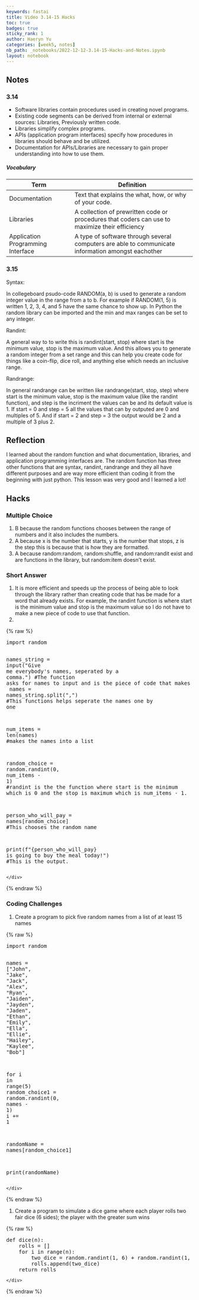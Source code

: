 ```yaml
---
keywords: fastai
title: Video 3.14-15 Hacks
toc: true 
badges: true
sticky_rank: 1
author: Haeryn Yu
categories: [week5, notes]
nb_path: _notebooks/2022-12-12-3.14-15-Hacks-and-Notes.ipynb
layout: notebook
---
```


<!--
#################################################
### THIS FILE WAS AUTOGENERATED! DO NOT EDIT! ###
#################################################
# file to edit: _notebooks/2022-12-12-3.14-15-Hacks-and-Notes.ipynb
-->

<div class="container" id="notebook-container">
        
<div class="cell border-box-sizing text_cell rendered"><div class="inner_cell">
<div class="text_cell_render border-box-sizing rendered_html">
<h2 id="Notes">Notes<a class="anchor-link" href="#Notes"> </a></h2><h3 id="3.14">3.14<a class="anchor-link" href="#3.14"> </a></h3><ul>
<li>Software libraries contain procedures used in creating novel programs.</li>
<li>Existing code segments can be derived from internal or external sources: Libraries, Previously written code.</li>
<li>Libraries simplify complex programs.</li>
<li>APIs (application program interfaces) specify how procedures in libraries should behave and be utilized.</li>
<li>Documentation for APIs/Libraries are necessary to gain proper understanding into how to use them.</li>
</ul>
<h5 id="Vocabulary">Vocabulary<a class="anchor-link" href="#Vocabulary"> </a></h5><table>
<thead><tr>
<th>Term</th>
<th>Definition</th>
</tr>
</thead>
<tbody>
<tr>
<td>Documentation</td>
<td>Text that explains the what, how, or why of your code.</td>
</tr>
<tr>
<td>Libraries</td>
<td>A collection of prewritten code or procedures that coders can use to maximize their efficiency</td>
</tr>
<tr>
<td>Application Programming Interface</td>
<td>A type of software through several computers are able to communicate information amongst eachother</td>
</tr>
</tbody>
</table>
<h3 id="3.15">3.15<a class="anchor-link" href="#3.15"> </a></h3><p>Syntax:</p>
<p>In collegeboard psudo-code RANDOM(a, b) is used to generate a random integer value in the range from a to b. For example if RANDOM(1, 5) is written 1, 2, 3, 4, and 5 have the same chance to show up. In Python the random library can be imported and the min and max ranges can be set to any integer.</p>
<p>Randint:</p>
<p>A general way to to write this is randint(start, stop) where start is the minimum value, stop is the maximum value. And this allows you to generate a random integer from a set range and this can help you create code for things like a coin-flip, dice roll, and anything else which needs an inclusive range.</p>
<p>Randrange:</p>
<p>In general randrange can be written like randrange(start, stop, step) where start is the minimum value, stop is the maximum value (like the randint function), and step is the incriment the values can be and its default value is 1. If start = 0 and step = 5 all the values that can by outputed are 0 and multiples of 5. And if start = 2 and step = 3 the output would be 2 and a multiple of 3 plus 2.</p>
<h2 id="Reflection">Reflection<a class="anchor-link" href="#Reflection"> </a></h2><p>I learned about the random function and what documentation, libraries, and application programming interfaces are. The random function has three other functions that are syntax, randint, randrange and they all have different purposes and are way more efficient than coding it from the beginning with just python. This lesson was very good and I learned a lot!</p>
<h2 id="Hacks">Hacks<a class="anchor-link" href="#Hacks"> </a></h2><h3 id="Multiple-Choice">Multiple Choice<a class="anchor-link" href="#Multiple-Choice"> </a></h3><ol>
<li>B because the random functions chooses between the range of numbers and it also includes the numbers. </li>
<li>A because x is the number that starts, y is the number that stops, z is the step this is because that is how they are formatted. </li>
<li>A because random:random, random:shuffle, and random:randit exist and are functions in the library, but random:item doesn't exist.</li>
</ol>
<h3 id="Short-Answer">Short Answer<a class="anchor-link" href="#Short-Answer"> </a></h3><ol>
<li>It is more efficient and speeds up the process of being able to look through the library rather than creating code that has be made for a word that already exists. For example, the randint function is where start is the minimum value and stop is the maximum value so I do not have to make a new piece of code to use that function. </li>
<li></li>
</ol>

</div>
</div>
</div>
    {% raw %}
    
<div class="cell border-box-sizing code_cell rendered">
<div class="input">

<div class="inner_cell">
    <div class="input_area">
<div class=" highlight hl-python"><pre><span></span><span class="kn">import</span> <span class="nn">random</span> 

<span class="n">names_string</span> <span class="o">=</span> <span class="nb">input</span><span class="p">(</span><span class="s2">&quot;Give me everybody&#39;s names, seperated by a comma.&quot;</span><span class="p">)</span> <span class="c1">#The function asks for names to input and is the piece of code that makes a list. </span>
<span class="n">names</span> <span class="o">=</span> <span class="n">names_string</span><span class="o">.</span><span class="n">split</span><span class="p">(</span><span class="s2">&quot;,&quot;</span><span class="p">)</span> <span class="c1">#This functions helps seperate the names one by one</span>

<span class="n">num_items</span> <span class="o">=</span> <span class="nb">len</span><span class="p">(</span><span class="n">names</span><span class="p">)</span> <span class="c1">#makes the names into a list</span>

<span class="n">random_choice</span> <span class="o">=</span> <span class="n">random</span><span class="o">.</span><span class="n">randint</span><span class="p">(</span><span class="mi">0</span><span class="p">,</span> <span class="n">num_items</span> <span class="o">-</span> <span class="mi">1</span><span class="p">)</span> <span class="c1">#randint is the the function where start is the minimum which is 0 and the stop is maximum which is num_items - 1. </span>

<span class="n">person_who_will_pay</span> <span class="o">=</span> <span class="n">names</span><span class="p">[</span><span class="n">random_choice</span><span class="p">]</span> <span class="c1">#This chooses the random name</span>

<span class="nb">print</span><span class="p">(</span><span class="sa">f</span><span class="s2">&quot;</span><span class="si">{</span><span class="n">person_who_will_pay</span><span class="si">}</span><span class="s2"> is going to buy the meal today!&quot;</span><span class="p">)</span> <span class="c1">#This is the output.</span>
</pre></div>

    </div>
</div>
</div>

</div>
    {% endraw %}

<div class="cell border-box-sizing text_cell rendered"><div class="inner_cell">
<div class="text_cell_render border-box-sizing rendered_html">
<h3 id="Coding-Challenges">Coding Challenges<a class="anchor-link" href="#Coding-Challenges"> </a></h3><ol>
<li>Create a program to pick five random names from a list of at least 15 names</li>
</ol>

</div>
</div>
</div>
    {% raw %}
    
<div class="cell border-box-sizing code_cell rendered">
<div class="input">

<div class="inner_cell">
    <div class="input_area">
<div class=" highlight hl-python"><pre><span></span><span class="kn">import</span> <span class="nn">random</span> 

<span class="n">names</span> <span class="o">=</span> <span class="p">[</span><span class="s2">&quot;John&quot;</span><span class="p">,</span> <span class="s2">&quot;Jake&quot;</span><span class="p">,</span> <span class="s2">&quot;Jack&quot;</span><span class="p">,</span> <span class="s2">&quot;Alex&quot;</span><span class="p">,</span> <span class="s2">&quot;Ryan&quot;</span><span class="p">,</span> <span class="s2">&quot;Jaiden&quot;</span><span class="p">,</span> <span class="s2">&quot;Jayden&quot;</span><span class="p">,</span> <span class="s2">&quot;Jaden&quot;</span><span class="p">,</span> <span class="s2">&quot;Ethan&quot;</span><span class="p">,</span> <span class="s2">&quot;Emily&quot;</span><span class="p">,</span> <span class="s2">&quot;Ella&quot;</span><span class="p">,</span> <span class="s2">&quot;Ellie&quot;</span><span class="p">,</span> <span class="s2">&quot;Hailey&quot;</span><span class="p">,</span> <span class="s2">&quot;Kaylee&quot;</span><span class="p">,</span> <span class="s2">&quot;Bob&quot;</span><span class="p">]</span>

<span class="k">for</span> <span class="n">i</span> <span class="ow">in</span> <span class="nb">range</span><span class="p">(</span><span class="mi">5</span><span class="p">)</span>
    <span class="n">random_choice1</span> <span class="o">=</span> <span class="n">random</span><span class="o">.</span><span class="n">randint</span><span class="p">(</span><span class="mi">0</span><span class="p">,</span> <span class="n">names</span> <span class="o">-</span> <span class="mi">1</span><span class="p">)</span> 
    <span class="n">i</span> <span class="o">+=</span> <span class="mi">1</span>

<span class="n">randomName</span> <span class="o">=</span> <span class="n">names</span><span class="p">[</span><span class="n">random_choice1</span><span class="p">]</span> 

<span class="nb">print</span><span class="p">(</span><span class="n">randomName</span><span class="p">)</span>
</pre></div>

    </div>
</div>
</div>

</div>
    {% endraw %}

<div class="cell border-box-sizing text_cell rendered"><div class="inner_cell">
<div class="text_cell_render border-box-sizing rendered_html">
<ol>
<li>Create a program to simulate a dice game where each player rolls two fair dice (6 sides); the player with the greater sum wins</li>
</ol>

</div>
</div>
</div>
    {% raw %}
    
<div class="cell border-box-sizing code_cell rendered">
<div class="input">

<div class="inner_cell">
    <div class="input_area">
<div class=" highlight hl-python"><pre><span></span><span class="k">def</span> <span class="nf">dice</span><span class="p">(</span><span class="n">n</span><span class="p">):</span>
    <span class="n">rolls</span> <span class="o">=</span> <span class="p">[]</span>
    <span class="k">for</span> <span class="n">i</span> <span class="ow">in</span> <span class="nb">range</span><span class="p">(</span><span class="n">n</span><span class="p">):</span>
        <span class="n">two_dice</span> <span class="o">=</span> <span class="n">random</span><span class="o">.</span><span class="n">randint</span><span class="p">(</span><span class="mi">1</span><span class="p">,</span> <span class="mi">6</span><span class="p">)</span> <span class="o">+</span> <span class="n">random</span><span class="o">.</span><span class="n">randint</span><span class="p">(</span><span class="mi">1</span><span class="p">,</span> <span class="mi">6</span><span class="p">)</span>
        <span class="n">rolls</span><span class="o">.</span><span class="n">append</span><span class="p">(</span><span class="n">two_dice</span><span class="p">)</span>
    <span class="k">return</span> <span class="n">rolls</span>
</pre></div>

    </div>
</div>
</div>

</div>
    {% endraw %}

</div>
 

